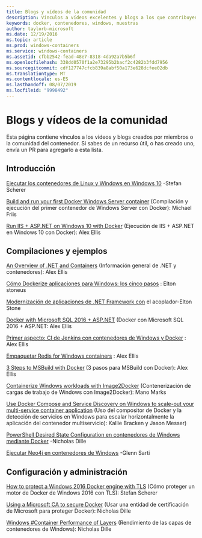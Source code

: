 ```yaml
---
title: Blogs y vídeos de la comunidad
description: Vínculos a vídeos excelentes y blogs a los que contribuyen la comunidad de contenedores de Windows
keywords: docker, contenedores, windows, muestras
author: taylorb-microsoft
ms.date: 12/19/2016
ms.topic: article
ms.prod: windows-containers
ms.service: windows-containers
ms.assetid: cfbb2542-fead-48e7-8318-4da92a7b5b6f
ms.openlocfilehash: 338dd0570f1a2e73295b2bacf2c4282b3fdd7956
ms.sourcegitcommit: cdf127747cfcb839a8abf50a173e628dcfee02db
ms.translationtype: MT
ms.contentlocale: es-ES
ms.lasthandoff: 08/07/2019
ms.locfileid: "9998492"
---
```

# <a name="community-videos-and-blogs"></a>Blogs y vídeos de la comunidad

Esta página contiene vínculos a los vídeos y blogs creados por miembros o la comunidad del contenedor.  Si sabes de un recurso útil, o has creado uno, envía un PR para agregarlo a esta lista.

## <a name="getting-started"></a>Introducción

[Ejecutar los contenedores de Linux y Windows en Windows 10](https://stefanscherer.github.io/run-linux-and-windows-containers-on-windows-10/) -Stefan Scherer

[Build and run your first Docker Windows Server container](https://blog.docker.com/2016/09/build-your-first-docker-windows-server-container/) (Compilación y ejecución del primer contenedor de Windows Server con Docker): Michael Friis

[Run IIS + ASP.NET on Windows 10 with Docker](https://blog.alexellis.io/run-iis-asp-net-on-windows-10-with-docker/) (Ejecución de IIS + ASP.NET en Windows 10 con Docker): Alex Ellis

## <a name="building-and-examples"></a>Compilaciones y ejemplos

[An Overview of .NET and Containers](https://blog.alexellis.io/docker-dotnet-containers/) (Información general de .NET y contenedores): Alex Ellis

[Cómo Dockerize aplicaciones para Windows: los cinco pasos](https://blog.sixeyed.com/how-to-dockerize-windows-applications/) : Elton stoneus

[Modernización de aplicaciones de .NET Framework con](https://www.pluralsight.com/courses/modernizing-dotnet-framework-apps-docker?clickid=UVL20JTFpzK6UDSX5n1b5zmyUkgWUPWOz3Pjwg0&irgwc=1&mpid=1197078&utm_source=impactradius&utm_medium=digital_affiliate&utm_campaign=1197078&aid=7010a000001xAKZAA2) el acoplador-Elton Stone

[Docker with Microsoft SQL 2016 + ASP.NET](https://blog.alexellis.io/docker-does-sql2016-aspnet/) (Docker con Microsoft SQL 2016 + ASP.NET: Alex Ellis

[Primer aspecto: CI de Jenkins con contenedores de Windows y Docker](https://blog.alexellis.io/continuous-integration-docker-windows-containers/) : Alex Ellis

[Empaquetar Redis for Windows containers](https://blog.alexellis.io/packaging-windows-containers/) : Alex Ellis

[3 Steps to MSBuild with Docker](https://blog.alexellis.io/3-steps-to-msbuild-with-docker/) (3 pasos para MSBuild con Docker): Alex Ellis

[Containerize Windows workloads with Image2Docker](https://blog.docker.com/2016/10/containerize-windows-workloads-image2docker/) (Contenerización de cargas de trabajo de Windows con Image2Docker): Mano Marks

[Use Docker Compose and Service Discovery on Windows to scale-out your multi-service container application](https://techcommunity.microsoft.com/t5/Containers/Use-Docker-Compose-and-Service-Discovery-on-Windows-to-scale-out/ba-p/382312) (Uso del compositor de Docker y la detección de servicios en Windows para escalar horizontalmente la aplicación del contenedor multiservicio): Kallie Bracken y Jason Messer)

[PowerShell Desired State Configuration en contenedores de Windows mediante Docker](https://dille.name/blog/2016/06/17/powershell-desired-state-configuration-psdsc-in-windows-containers-using-docker/) -Nicholas Dille

[Ejecutar Neo4j en contenedores de Windows](https://glennsarti.github.io/blog/neo4j-nano-containers) -Glenn Sarti

## <a name="configuration-and-managment"></a>Configuración y administración

[How to protect a Windows 2016 Docker engine with TLS](https://stefanscherer.github.io/protecting-a-windows-2016-docker-engine-with-tls/) (Cómo proteger un motor de Docker de Windows 2016 con TLS): Stefan Scherer

[Using a Microsoft CA to secure Docker](https://dille.name/blog/2016/11/08/using-a-microsoft-ca-to-secure-docker/) (Usar una entidad de certificación de Microsoft para proteger Docker): Nicholas Dille 

[Windows #Container Performance of Layers](https://dille.name/blog/2017/01/13/windows-container-performance-of-layers/) (Rendimiento de las capas de contenedores de Windows): Nicholas Dille
